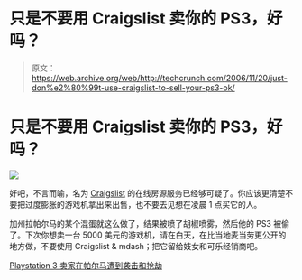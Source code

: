 # 只是不要用 Craigslist 卖你的 PS3，好吗？

> 原文：<https://web.archive.org/web/http://techcrunch.com/2006/11/20/just-don%e2%80%99t-use-craigslist-to-sell-your-ps3-ok/>

# 只是不要用 Craigslist 卖你的 PS3，好吗？

![](img/052b34f6b98fd29552e3dbf61a7e4f0c.png)

好吧，不言而喻，名为 [Craigslist](https://web.archive.org/web/20220813012450/http://www.craigslist.org/) 的在线房源服务已经够可疑了。你应该更清楚不要把过度膨胀的游戏机拿出来出售，也不要去见想在凌晨 1 点买它的人。

加州拉帕尔马的某个混蛋就这么做了，结果被喷了胡椒喷雾，然后他的 PS3 被偷了。下次你想卖一台 5000 美元的游戏机，请在白天，在比当地麦当劳更公开的地方做，不要使用 Craigslist & mdash；把它留给妓女和可乐经销商吧。

[Playstation 3 卖家在帕尔马遭到袭击和抢劫](https://web.archive.org/web/20220813012450/http://cbs2.com/topstories/local_story_324085857.html)